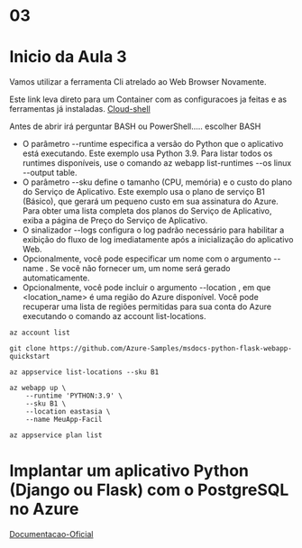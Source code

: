 # 03

# Inicio da Aula 3

Vamos utilizar a ferramenta Cli atrelado ao Web Browser Novamente.

Este link leva direto para um Container com as configuracoes ja feitas e as ferramentas já instaladas.
[Cloud-shell](https://portal.azure.com/#cloudshell/)

Antes de abrir irá perguntar BASH ou PowerShell..... escolher BASH


* O parâmetro --runtime especifica a versão do Python que o aplicativo está executando. Este exemplo usa Python 3.9. Para listar todos os runtimes disponíveis, use o comando az webapp list-runtimes --os linux --output table.
* O parâmetro --sku define o tamanho (CPU, memória) e o custo do plano do Serviço de Aplicativo. Este exemplo usa o plano de serviço B1 (Básico), que gerará um pequeno custo em sua assinatura do Azure. Para obter uma lista completa dos planos do Serviço de Aplicativo, exiba a página de Preço do Serviço de Aplicativo.
* O sinalizador --logs configura o log padrão necessário para habilitar a exibição do fluxo de log imediatamente após a inicialização do aplicativo Web.
* Opcionalmente, você pode especificar um nome com o argumento --name <app-name>. Se você não fornecer um, um nome será gerado automaticamente.
* Opcionalmente, você pode incluir o argumento --location <location-name>, em que <location_name> é uma região do Azure disponível. Você pode recuperar uma lista de regiões permitidas para sua conta do Azure executando o comando az account list-locations.

```console
az account list
```

```console
git clone https://github.com/Azure-Samples/msdocs-python-flask-webapp-quickstart
```

```console
az appservice list-locations --sku B1
```

```console
az webapp up \
    --runtime 'PYTHON:3.9' \
    --sku B1 \
    --location eastasia \
    --name MeuApp-Facil
```    

```console
az appservice plan list
```

# Implantar um aplicativo Python (Django ou Flask) com o PostgreSQL no Azure

[Documentacao-Oficial](https://docs.microsoft.com/pt-br/azure/app-service/tutorial-python-postgresql-app?tabs=flask%2Cmac-linux%2Cazure-cli%2Cterminal-bash%2Cazure-portal-access%2Cvscode-aztools-deploy%2Cdeploy-instructions-azportal%2Cdeploy-instructions--zip-azcli%2Cdeploy-instructions-curl-bash)